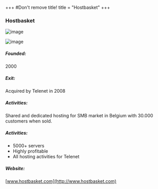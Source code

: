 +++
#Don't remove title!
title = "Hostbasket"
+++
### Hostbasket

![image](img/logo-hostbasket.png)

![image](img/logo-telenet.png)

##### Founded:

2000

##### Exit:

Acquired by Telenet in 2008

##### Activities:

Shared and dedicated hosting for SMB market in Belgium with 30.000 customers when sold.

##### Activities:

-   5000+ servers
-   Highly profitable
-   All hosting activities for Telenet

##### Website:

[www.hostbasket.com](http://www.hostbasket.com)
